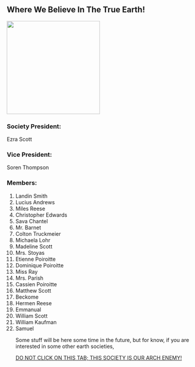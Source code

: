 <h2>Where We Believe In The True Earth!</h2>
<a href="https://www.khanacademy.org/computer-programming/you-are-smart/4852016795123712"><img src="https://www.kasandbox.org/programming-images/landscapes/mountains-sunset.png" width="251px"></a>
<h3>Society President:</h3>
<p class="nottitlestuff">Ezra Scott</p>
<h3>Vice President:</h3>
<p class="nottitlestuff">Soren Thompson</p>
<h3>Members:</h3>

<p></p>
<ol>

<li class="nottitlestuff">Landin Smith</li>
<li class="nottitlestuff">Lucius Andrews</li>
<li class="nottitlestuff">Miles Reese</li>
<li class="nottitlestuff">Christopher Edwards</li>
<li class="nottitlestuff">Sava Chantel</li>
<li class="nottitlestuff">Mr. Barnet</li>
<li class="nottitlestuff">Colton Truckmeier</li>
<li class="nottitlestuff">Michaela Lohr</li>
<li class="nottitlestuff">Madeline Scott</li>
<li class="nottitlestuff">Mrs. Stoyas</li>
<li class="nottitlestuff">Etienne Poiroitte</li>
<li class="nottitlestuff">Dominique Poiroitte</li>
<li class="nottitlestuff">Miss Ray</li>
<li class="nottitlestuff">Mrs. Parish</li>
<li class="nottitlestuff">Cassien Poiroitte</li>
<li class="nottitlestuff">Matthew Scott</li>
<li class="nottitlestuff">Beckome</li>
<li class="nottitlestuff">Hermen Reese</li>
<li class="nottitlestuff">Emmanual</li>
<li class="nottitlestuff">William Scott</li>
<li class="nottitlestuff">William Kaufman</li>
<li class="nottitlestuff">Samuel </li>
<p id="stuff">Some stuff will be here some time in the future, but for know, if you are interested in some other earth societies, </p>
<a href="https://theflatearthsociety.org/home/">DO NOT CLICK ON THIS TAB; THIS SOCIETY IS OUR ARCH ENEMY!</a>
        
</ol>

